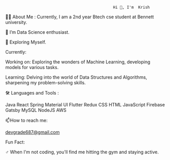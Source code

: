                                            
                                                   Hi 👋, I'm  Krish

👩‍💻 About Me :
Currently, I am a 2nd year Btech cse student at Bennett university.

🔭 I’m Data Science enthusiast.

🌱 Exploring Myself.

Currently:

Working on: Exploring the wonders of Machine Learning, developing models for various tasks.

Learning: Delving into the world of Data Structures and Algorithms, sharpening my problem-solving skills.

🛠️ Languages and Tools :

Java  React  Spring  Material UI  Flutter  Redux   CSS  HTML  JavaScript  Firebase  Gatsby  MySQL  NodeJS  AWS  

📫How to reach me:

 devgrade687@gmail.com

Fun Fact:

♂ When I'm not coding, you'll find me hitting the gym and staying active.



